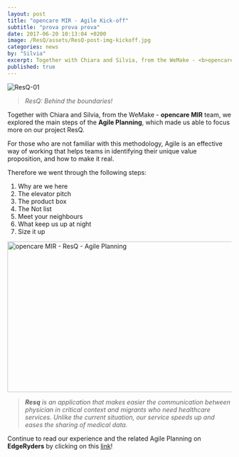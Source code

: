 ```yaml
---
layout: post
title: "opencare MIR - Agile Kick-off"
subtitle: "prova prova prova"
date: 2017-06-20 10:13:04 +0200
image: /ResQ/assets/ResQ-post-img-kickoff.jpg
categories: news
by: "Silvia"
excerpt: Together with Chiara and Silvia, from the WeMake - <b>opencare MIR</b> team, we explored the main steps of the <b>Agile Planning</b>.
published: true
---
```


<img src="https://opencarecc.github.io/ResQ/assets/ResQ-post-img-kickoff.jpg" alt="ResQ-01">

<blockquote><i>ResQ: Behind the boundaries!</i></blockquote>

Together with Chiara and Silvia, from the WeMake - <b>opencare MIR</b> team, we explored the main steps of the <b>Agile Planning</b>, which made us able to focus more on our project ResQ.

For those who are not familiar with this methodology, Agile is an effective way of working that helps teams in identifying their unique value proposition, and how to make it real.

Therefore we went through the following steps:

1. Why are we here
2. The elevator pitch
3. The product box
4. The Not list
5. Meet your neighbours
6. What keep us up at night
7. Size it up

<a data-flickr-embed="true"  href="https://www.flickr.com/photos/wemake_cc/albums/72157684341748972" title="opencare MIR - ResQ - Agile Planning"><img src="https://farm5.staticflickr.com/4431/35899552123_346d2e7d86_z.jpg" width="602" height="339" alt="opencare MIR - ResQ - Agile Planning"></a><script async src="//embedr.flickr.com/assets/client-code.js" charset="utf-8"></script>

<blockquote><i><b>Resq</b> is an application that makes easier the communication between physician in critical context and migrants who need healthcare services. Unlike the current situation, our service speeds up and eases the sharing of medical data.</i></blockquote>

Continue to read our experience and the related Agile Planning on <b>EdgeRyders</b> by clicking on this [link](https://edgeryders.eu/t/resq-agile-kick-off-at-wemake/547)!

